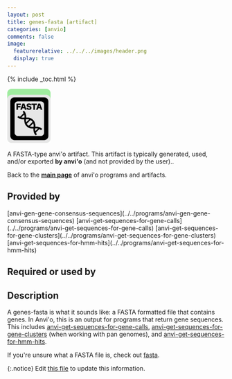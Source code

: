 ```yaml
---
layout: post
title: genes-fasta [artifact]
categories: [anvio]
comments: false
image:
  featurerelative: ../../../images/header.png
  display: true
---
```



{% include _toc.html %}


<img src="../../images/icons/FASTA.png" alt="FASTA" style="width:100px; border:none" />

A FASTA-type anvi'o artifact. This artifact is typically generated, used, and/or exported **by anvi'o** (and not provided by the user)..

Back to the **[main page](../../)** of anvi'o programs and artifacts.

## Provided by


<p style="text-align: left" markdown="1"><span class="artifact-p">[anvi-gen-gene-consensus-sequences](../../programs/anvi-gen-gene-consensus-sequences)</span> <span class="artifact-p">[anvi-get-sequences-for-gene-calls](../../programs/anvi-get-sequences-for-gene-calls)</span> <span class="artifact-p">[anvi-get-sequences-for-gene-clusters](../../programs/anvi-get-sequences-for-gene-clusters)</span> <span class="artifact-p">[anvi-get-sequences-for-hmm-hits](../../programs/anvi-get-sequences-for-hmm-hits)</span></p>


## Required or used by

<p style="text-align: left" markdown="1"></p>

## Description

A genes-fasta is what it sounds like: a FASTA formatted file that contains genes. In Anvi'o, this is an output for programs that return gene sequences. This includes <span class="artifact-n">[anvi-get-sequences-for-gene-calls](/software/anvio/help/programs/anvi-get-sequences-for-gene-calls)</span>, <span class="artifact-n">[anvi-get-sequences-for-gene-clusters](/software/anvio/help/programs/anvi-get-sequences-for-gene-clusters)</span> (when working with pan genomes), and <span class="artifact-n">[anvi-get-sequences-for-hmm-hits](/software/anvio/help/programs/anvi-get-sequences-for-hmm-hits)</span>.

If you're unsure what a FASTA file is, check out <span class="artifact-n">[fasta](/software/anvio/help/artifacts/fasta)</span>.


{:.notice}
Edit [this file](https://github.com/merenlab/anvio/tree/master/anvio/docs/artifacts/genes-fasta.md) to update this information.

